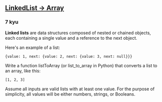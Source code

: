 <h2><a href=https://www.codewars.com/kata/557dd2a061f099504a000088/train/javascript target="_blank">LinkedList -> Array</a></h2><h3>7 kyu</h3><p><b>Linked lists</b> are data structures composed of nested or chained objects, each containing a single value and a reference to the next object. </p><p>Here's an example of a list:</p><pre><code class="language-javascript">{<span class="cm-variable">value</span>: <span class="cm-number">1</span>, <span class="cm-variable">next</span>: {<span class="cm-variable">value</span>: <span class="cm-number">2</span>, <span class="cm-variable">next</span>: {<span class="cm-variable">value</span>: <span class="cm-number">3</span>, <span class="cm-variable">next</span>: <span class="cm-atom">null</span>}}}</code></pre><pre style="display: none;"><code class="language-python"><span class="cm-keyword">class</span> <span class="cm-def">LinkedList</span>:    <span class="cm-keyword">def</span> <span class="cm-def">__init__</span>(<span class="cm-variable-2">self</span>, <span class="cm-variable">value</span><span class="cm-operator">=</span><span class="cm-number">0</span>, <span class="cm-builtin">next</span><span class="cm-operator">=</span><span class="cm-keyword">None</span>):        <span class="cm-variable-2">self</span>.<span class="cm-property">value</span> <span class="cm-operator">=</span> <span class="cm-variable">value</span>        <span class="cm-variable-2">self</span>.<span class="cm-property">next</span> <span class="cm-operator">=</span> <span class="cm-builtin">next</span>        <span class="cm-variable">LinkedList</span>(<span class="cm-number">1</span>, <span class="cm-variable">LinkedList</span>(<span class="cm-number">2</span>, <span class="cm-variable">LinkedList</span>(<span class="cm-number">3</span>)))</code></pre><pre style="display: none;"><code class="language-ruby">{<span class="cm-atom">value:</span> <span class="cm-number">1</span>, <span class="cm-atom">next:</span> {<span class="cm-atom">value:</span> <span class="cm-number">2</span>, <span class="cm-atom">next:</span> {<span class="cm-atom">value:</span> <span class="cm-number">3</span>, <span class="cm-atom">next:</span> <span class="cm-variable">null</span>}}}</code></pre><p>Write a function listToArray (or list_to_array in Python) that converts a list to an array, like this:</p><pre><code>[1, 2, 3]</code></pre><p>Assume all inputs are valid lists with at least one value. For the purpose of simplicity, all values will be either numbers, strings, or Booleans.</p>